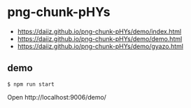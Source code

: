 # png-chunk-pHYs
- https://daiiz.github.io/png-chunk-pHYs/demo/index.html
- https://daiiz.github.io/png-chunk-pHYs/demo/demo.html
- https://daiiz.github.io/png-chunk-pHYs/demo/gyazo.html

## demo
```
$ npm run start
```
Open http://localhost:9006/demo/
